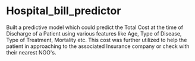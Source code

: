 # Hospital_bill_predictor
Built a predictive model which could predict the Total Cost at the time of Discharge of a Patient using various features like Age, Type of Disease, Type of Treatment, Mortality etc. This cost was further utilized to help the patient in approaching to the associated Insurance company or check with their nearest NGO's.
